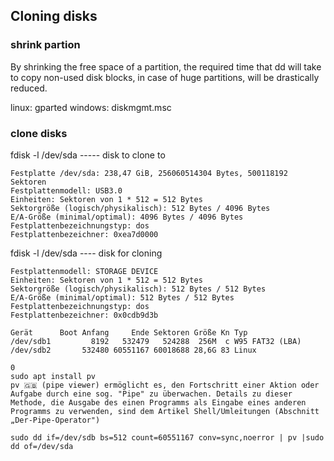 ## Cloning disks

### shrink partion

By shrinking the free space of a partition, the required time that dd will take to copy non-used disk blocks, in case of huge partitions, will be drastically reduced.

linux: gparted
windows: diskmgmt.msc 

### clone disks

fdisk -l /dev/sda ----- disk to clone to

```
Festplatte /dev/sda: 238,47 GiB, 256060514304 Bytes, 500118192 Sektoren
Festplattenmodell: USB3.0          
Einheiten: Sektoren von 1 * 512 = 512 Bytes
Sektorgröße (logisch/physikalisch): 512 Bytes / 4096 Bytes
E/A-Größe (minimal/optimal): 4096 Bytes / 4096 Bytes
Festplattenbezeichnungstyp: dos
Festplattenbezeichner: 0xea7d0000
``` 

fdisk -l /dev/sda ---- disk for cloning

``` 
Festplattenmodell: STORAGE DEVICE  
Einheiten: Sektoren von 1 * 512 = 512 Bytes
Sektorgröße (logisch/physikalisch): 512 Bytes / 512 Bytes
E/A-Größe (minimal/optimal): 512 Bytes / 512 Bytes
Festplattenbezeichnungstyp: dos
Festplattenbezeichner: 0x0cdb9d3b

Gerät      Boot Anfang     Ende Sektoren Größe Kn Typ
/dev/sdb1         8192   532479   524288  256M  c W95 FAT32 (LBA)
/dev/sdb2       532480 60551167 60018688 28,6G 83 Linux

0
sudo apt install pv
pv 🇬🇧 (pipe viewer) ermöglicht es, den Fortschritt einer Aktion oder Aufgabe durch eine sog. "Pipe" zu überwachen. Details zu dieser Methode, die Ausgabe des einen Programms als Eingabe eines anderen Programms zu verwenden, sind dem Artikel Shell/Umleitungen (Abschnitt „Der-Pipe-Operator") 

sudo dd if=/dev/sdb bs=512 count=60551167 conv=sync,noerror | pv |sudo dd of=/dev/sda

```


